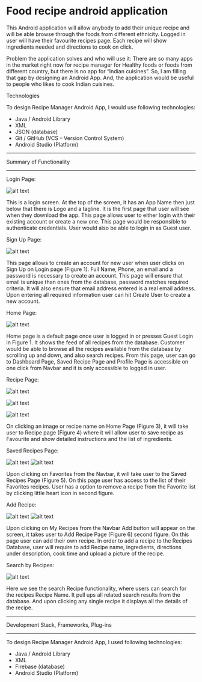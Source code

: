 # Food recipe android application
This Android application will allow anybody to add their unique recipe and will be able browse through the foods from different ethnicity. Logged in user will have their favourite recipes page. Each recipe will show ingredients needed and directions to cook on click.

Problem the application solves and who will use it:
There are so many apps in the market right now for recipe manager for Healthy foods or foods from different country, but there is no app for “Indian cuisines”. So, I am filling that gap by designing an Android App. 
And, the application would be useful to people who likes to cook Indian cuisines.


Technologies

To design Recipe Manager Android App, I would use following technologies:
- Java / Android Library
-	XML
-	JSON (database)
-	Git / GitHub (VCS – Version Control System)
-	Android Studio (Platform)

*******************
Summary of Functionality
*******************

Login Page:

![alt text](https://github.com/prerakpatelca/food-recipe-android-app/blob/master/Picture1.png)

This is a login screen. At the top of the screen, it has an App Name then just below that there is Logo and a tagline. It is the first page that user will see when they download the app. This page allows user to either login with their existing account or create a new one. This page would be responsible to authenticate credentials. User would also be able to login in as Guest user.

Sign Up Page:

![alt text](https://github.com/prerakpatelca/food-recipe-android-app/blob/master/Picture2.png)

This page allows to create an account for new user when user clicks on Sign Up on Login page (Figure 1). Full Name, Phone, an email and a password is necessary to create an account. This page will ensure that email is unique than ones from the database, password matches required criteria. It will also ensure that email address entered is a real email address. Upon entering all required information user can hit Create User to create a new account.

Home Page:

![alt text](https://github.com/prerakpatelca/food-recipe-android-app/blob/master/Picture3.png)

Home page is a default page once user is logged in or presses Guest Login in Figure 1. It shows the feed of all recipes from the database. Customer would be able to browse all the recipes available from the database by scrolling up and down, and also search recipes. From this page, user can go to Dashboard Page, Saved Recipe Page and Profile Page is accessible on one click from Navbar and it is only accessible to logged in user.

Recipe Page:

![alt text](https://github.com/prerakpatelca/food-recipe-android-app/blob/master/Picture4.png)

![alt text](https://github.com/prerakpatelca/food-recipe-android-app/blob/master/Picture5.png)

![alt text](https://github.com/prerakpatelca/food-recipe-android-app/blob/master/Picture6.png)

On clicking an image or recipe name on Home Page (Figure 3), it will take user to Recipe page (Figure 4) where it will allow user to save recipe as Favourite and show detailed instructions and the list of ingredients.

Saved Recipes Page:

![alt text](https://github.com/prerakpatelca/food-recipe-android-app/blob/master/Picture7.png)
![alt text](https://github.com/prerakpatelca/food-recipe-android-app/blob/master/Picture8.png)

Upon clicking on Favorites from the Navbar, it will take user to the Saved Recipes Page (Figure 5). On this page user has access to the list of their Favorites recipes. User has a option to remove a recipe from the Favorite list by clicking little heart icon in second figure.

Add Recipe:

![alt text](https://github.com/prerakpatelca/food-recipe-android-app/blob/master/Picture9.png)
![alt text](https://github.com/prerakpatelca/food-recipe-android-app/blob/master/Picture10.png)

Upon clicking on My Recipes from the Navbar Add button will appear on the screen, it takes user to Add Recipe Page (Figure 6) second figure. On this page user can add their own recipe. In order to add a recipe to the Recipes Database, user will require to add Recipe name, ingredients, directions under description, cook time and upload a picture of the recipe.

Search by Recipes:

![alt text](https://github.com/prerakpatelca/food-recipe-android-app/blob/master/Picture11.png)


Here we see the search Recipe functionality, where users can search for the recipes Recipe Name. It pull ups all related search results from the database. And upon clicking any single recipe it displays all the details of the recipe.

*******************
Development Stack, Frameworks, Plug-ins
*******************
To design Recipe Manager Android App, I used following technologies:
-	Java / Android Library
-	XML
-	Firebase (database)
-	Android Studio (Platform)
